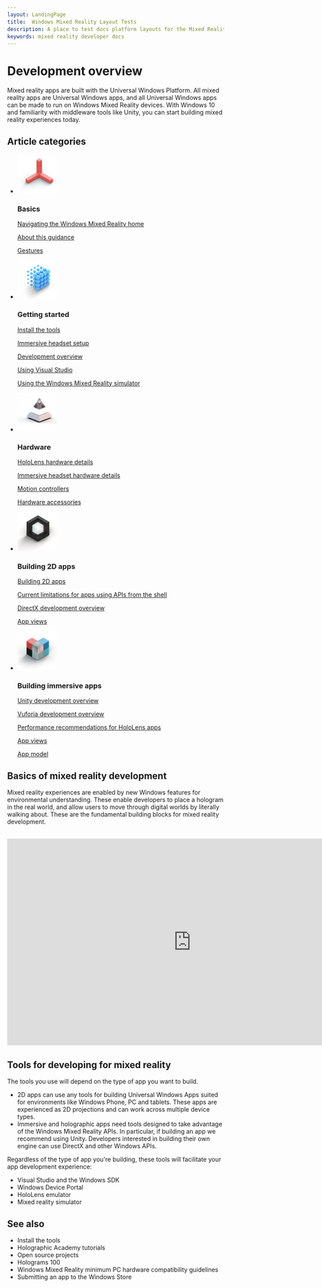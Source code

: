 ```yaml
---
layout: LandingPage
title:  Windows Mixed Reality Layout Tests
description: A place to test docs platform layouts for the Mixed Reality docs.
keywords: mixed reality developer docs 
---
```


# Development overview

Mixed reality apps are built with the Universal Windows Platform. All mixed reality apps are Universal Windows apps, and all Universal Windows apps can be made to run on Windows Mixed Reality devices. With Windows 10 and familiarity with middleware tools like Unity, you can start building mixed reality experiences today.

## Article categories

<ul class="panelContent cardsF">
    <li>
        <div class="cardSize">
            <div class="cardPadding">
                <div class="card">
                    <div class="cardImageOuter">
                        <div class="cardImage">
                            <img src="../icon_GetStarted.png" alt="Get started icon"/>
                        </div>
                    </div>
                    <div class="cardText">
                        <h3>Basics</h3>
                        <p>
                            <a href="Design/Get-started-with-design/What-is-mixed-reality.md">Navigating the Windows Mixed Reality home</a>
                        </p>
                        <p>
                            <a href="Design/Get-started-with-design/Coordinate systems">About this guidance</a>
                        </p>
                        <p>
                            <a href="Design/Get-started-with-design/The-pursuit-of-more-personal-computing.md">Gestures</a>
                        </p>
                    </div>
                </div>
            </div>
        </div>
    </li>
    <li>
        <div class="cardSize">
            <div class="cardPadding">
                <div class="card">
                    <div class="cardImageOuter">
                        <div class="cardImage">
                            <img src="../icon_Interaction.png" alt="Interaction design icon" />
                        </div>
                    </div>
                    <div class="cardText">
                        <h3>Getting started</h3>
                        <p>
                            <a href="Design/Interaction-design/Interaction-fundamentals.md">Install the tools</a>
                        </p>
                        <p>
                            <a href="Design/Interaction-design/Comfort.md">Immersive headset setup</a>
                        </p>
                        <p>
                            <a href="Design/Interaction-design/Gaze-targeting.md">Development overview</a>
                        </p>
                        <p>
                            <a href="Design/Interaction-design/Gestures.md">Using Visual Studio</a>
                        </p>
                         <p>
                            <a href="Design/Interaction-design/Voice-design.md">Using the Windows Mixed Reality simulator</a>
                        </p>
                    </div>
                </div>
            </div>
        </div>
    </li>
    <li>
        <div class="cardSize">
            <div class="cardPadding">
                <div class="card">
                    <div class="cardImageOuter">
                        <div class="cardImage">
                            <img src="../icon_Style.png" alt="Style icon" />
                        </div>
                    </div>
                    <div class="cardText">
                        <h3>Hardware</h3>
                        <p>
                            <a href="design/basics/design-and-ui-intro.md">HoloLens hardware details</a>
                        </p>
                         <p>
                            <a href="design/fluent-design-system/index.md">Immersive headset hardware details</a>
                        </p>
                        <p>
                            <a href="design/controls-and-patterns/index.md">Motion controllers</a>
                        </p>
                        <p>
                            <a href="design/downloads/index.md">Hardware accessories</a>
                        </p>                      
                    </div>
                </div>
            </div>
        </div>
    </li>
    <li>
        <div class="cardSize">
            <div class="cardPadding">
                <div class="card">
                    <div class="cardImageOuter">
                        <div class="cardImage">
                            <img src="../icon_AppPatterns.png" alt="App patterns icon" />
                        </div>
                    </div>
                    <div class="cardText">
                        <h3>Building 2D apps</h3>
                        <p>
                            <a href="enterprise/index.md">Building 2D apps</a>
                        </p>
                        <p>
                            <a href="packaging/index.md">Current limitations for apps using APIs from the shell</a>
                        </p>
                        <p>
                            <a href="porting/index.md">DirectX development overview</a>
                        </p>


<p>
                            <a href="winrt-components/index.md">App views</a>
                        </p>
                    </div>
                </div>
            </div>
        </div>
    </li>
    <li>
        <div class="cardSize">
            <div class="cardPadding">
                <div class="card">
                    <div class="cardImageOuter">
                        <div class="cardImage">
                            <img src="../icon_Controls.png" alt="Controls icon" />
                        </div>
                    </div>
                    <div class="cardText">
                        <h3>Building immersive apps</h3>
                        <p>
                            <a href="gaming/e2e.md">Unity development overview</a>
                        </p>
                        <p>
                            <a href="gaming/index.md">Vuforia development overview</a>
                        </p>
                        <p>
                            <a href="gaming/directx-programming.md">Performance recommendations for HoloLens apps</a>
                        </p>
                        <p>
                            <a href="xbox-apps/index.md">App views</a>
                        </p>
                        <p>
                            <a href="xbox-live/index.md">App model</a>
                        </p>
                    </div>
                </div>
            </div>
        </div>
    </li>    
</ul>





## Basics of mixed reality development

Mixed reality experiences are enabled by new Windows features for environmental understanding. These enable developers to place a hologram in the real world, and allow users to move through digital worlds by literally walking about. These are the fundamental building blocks for mixed reality development.

<br>
<iframe width="854" height="480" src="https://www.youtube.com/embed/2MqGrF6JaOM" frameborder="0" allow="autoplay; encrypted-media" allowfullscreen></iframe>

## Tools for developing for mixed reality

The tools you use will depend on the type of app you want to build.

- 2D apps can use any tools for building Universal Windows Apps suited for environments like Windows Phone, PC and tablets. These apps are experienced as 2D projections and can work across multiple device types.
- Immersive and holographic apps need tools designed to take advantage of the Windows Mixed Reality APIs. In particular, if building an app we recommend using Unity. Developers interested in building their own engine can use DirectX and other Windows APIs.
 
Regardless of the type of app you're building, these tools will facilitate your app development experience:

- Visual Studio and the Windows SDK
- Windows Device Portal
- HoloLens emulator
- Mixed reality simulator

## See also

- Install the tools
- Holographic Academy tutorials
- Open source projects
- Holograms 100
- Windows Mixed Reality minimum PC hardware compatibility guidelines
- Submitting an app to the Windows Store

